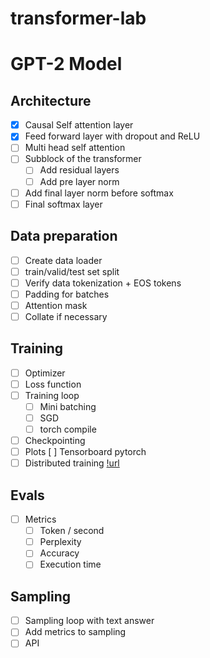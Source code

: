 # transformer-lab
# GPT-2 Model
## Architecture
- [x] Causal Self attention layer
- [x] Feed forward layer with dropout and ReLU
- [ ] Multi head self attention
- [ ] Subblock of the transformer
    - [ ] Add residual layers
    - [ ] Add pre layer norm
- [ ] Add final layer norm before softmax
- [ ] Final softmax layer

## Data preparation
- [ ] Create data loader
- [ ] train/valid/test set split
- [ ] Verify data tokenization + EOS tokens
- [ ] Padding for batches
- [ ] Attention mask
- [ ] Collate if necessary 

## Training
- [ ] Optimizer
- [ ] Loss function
- [ ] Training loop
    - [ ] Mini batching
    - [ ] SGD
    - [ ] torch compile
- [ ] Checkpointing
- [ ] Plots
[ ] Tensorboard pytorch
- [ ] Distributed training [!url](https://huggingface.co/spaces/nanotron/ultrascale-playbook)

## Evals
- [ ] Metrics
    - [ ] Token / second
    - [ ] Perplexity
    - [ ] Accuracy
    - [ ] Execution time

## Sampling
- [ ] Sampling loop with text answer
- [ ] Add metrics to sampling
- [ ] API